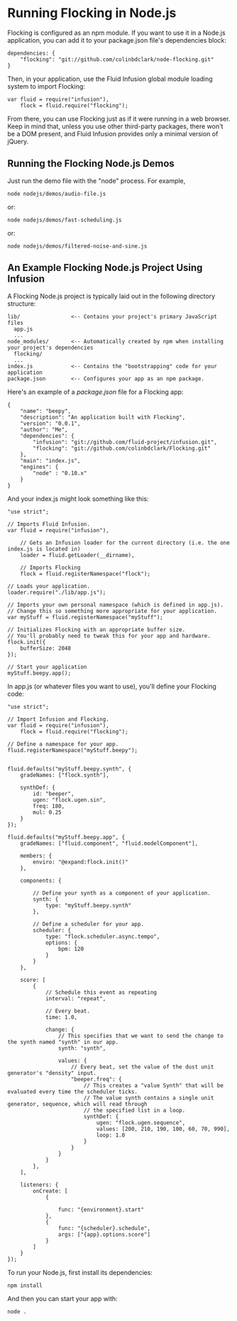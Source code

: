 # Running Flocking in Node.js #

Flocking is configured as an npm module. If you want to use it in a Node.js application, you can add it to your package.json file's dependencies block:

    dependencies: {
        "flocking": "git://github.com/colinbdclark/node-flocking.git"
    }

Then, in your application, use the Fluid Infusion global module loading system to import Flocking:

    var fluid = require("infusion"),
        flock = fluid.require("flocking");

From there, you can use Flocking just as if it were running in a web browser. Keep in mind that, unless you use other third-party packages, there won't be a DOM present, and Fluid Infusion provides only a minimal version of jQuery.


## Running the Flocking Node.js Demos ##

Just run the demo file with the "node" process. For example,

    node nodejs/demos/audio-file.js

or:

    node nodejs/demos/fast-scheduling.js

or:

    node nodejs/demos/filtered-noise-and-sine.js


## An Example Flocking Node.js Project Using Infusion ##

A Flocking Node.js project is typically laid out in the following directory structure:

    lib/                <-- Contains your project's primary JavaScript files
      app.js
      ...
    node_modules/       <-- Automatically created by npm when installing your project's dependencies
      flocking/
      ...
    index.js            <-- Contains the "bootstrapping" code for your application
    package.json        <-- Configures your app as an npm package.

Here's an example of a _package.json_ file for a Flocking app:

    {
        "name": "beepy",
        "description": "An application built with Flocking",
        "version": "0.0.1",
        "author": "Me",
        "dependencies": {
            "infusion": "git://github.com/fluid-project/infusion.git",
            "flocking": "git://github.com/colinbdclark/Flocking.git"
        },
        "main": "index.js",
        "engines": {
            "node" : "0.10.x"
        }
    }

And your index.js might look something like this:

    "use strict";

    // Imports Fluid Infusion.
    var fluid = require("infusion"),

        // Gets an Infusion loader for the current directory (i.e. the one index.js is located in)
        loader = fluid.getLoader(__dirname),

        // Imports Flocking
        flock = fluid.registerNamespace("flock");

    // Loads your application.
    loader.require("./lib/app.js");

    // Imports your own personal namespace (which is defined in app.js).
    // Change this so something more appropriate for your application.
    var myStuff = fluid.registerNamespace("myStuff");

    // Initializes Flocking with an appropriate buffer size.
    // You'll probably need to tweak this for your app and hardware.
    flock.init({
        bufferSize: 2048
    });

    // Start your application
    myStuff.beepy.app();


In app.js (or whatever files you want to use), you'll define your Flocking code:

    "use strict";

    // Import Infusion and Flocking.
    var fluid = require("infusion"),
        flock = fluid.require("flocking");

    // Define a namespace for your app.
    fluid.registerNamespace("myStuff.beepy");


    fluid.defaults("myStuff.beepy.synth", {
        gradeNames: ["flock.synth"],

        synthDef: {
            id: "beeper",
            ugen: "flock.ugen.sin",
            freq: 180,
            mul: 0.25
        }
    });

    fluid.defaults("myStuff.beepy.app", {
        gradeNames: ["fluid.component", "fluid.modelComponent"],

        members: {
            enviro: "@expand:flock.init()"
        },

        components: {

            // Define your synth as a component of your application.
            synth: {
                type: "myStuff.beepy.synth"
            },

            // Define a scheduler for your app.
            scheduler: {
                type: "flock.scheduler.async.tempo",
                options: {
                    bpm: 120
                }
            }
        },

        score: [
            {
                // Schedule this event as repeating
                interval: "repeat",

                // Every beat.
                time: 1.0,

                change: {
                    // This specifies that we want to send the change to the synth named "synth" in our app.
                    synth: "synth",

                    values: {
                        // Every beat, set the value of the dust unit generator's "density" input.
                        "beeper.freq": {
                            // This creates a "value Synth" that will be evaluated every time the scheduler ticks.
                            // The value synth contains a single unit generator, sequence, which will read through
                            // the specified list in a loop.
                            synthDef: {
                                ugen: "flock.ugen.sequence",
                                values: [200, 210, 190, 100, 60, 70, 990],
                                loop: 1.0
                            }
                        }
                    }
                }
            },
        ],

        listeners: {
            onCreate: [
                {

                    func: "{environment}.start"
                },
                {
                    func: "{scheduler}.schedule",
                    args: ["{app}.options.score"]
                }
            ]
        }
    });


To run your Node.js, first install its dependencies:

    npm install

And then you can start your app with:

    node .
